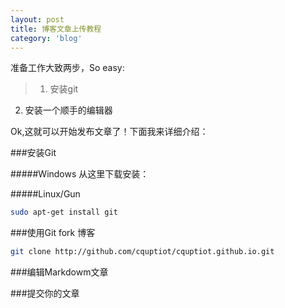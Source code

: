 ```yaml
---
layout: post
title: 博客文章上传教程
category: 'blog'
---
```

准备工作大致两步，So easy:
>1. 安装git
2. 安装一个顺手的编辑器

Ok,这就可以开始发布文章了！下面我来详细介绍：

###安装Git

#####Windows
从这里下载安装：

#####Linux/Gun

```sh
sudo apt-get install git 
```

###使用Git fork 博客

```sh
git clone http://github.com/cquptiot/cquptiot.github.io.git
```

###编辑Markdowm文章

###提交你的文章
